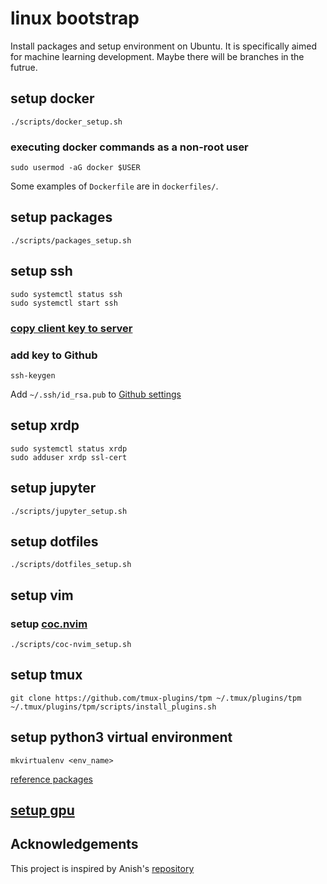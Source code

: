 # linux bootstrap

Install packages and setup environment on Ubuntu.
It is specifically aimed for machine learning development.
Maybe there will be branches in the futrue.

## setup docker

```
./scripts/docker_setup.sh
```

### executing docker commands as a non-root user

```
sudo usermod -aG docker $USER
```

Some examples of `Dockerfile` are in `dockerfiles/`.

## setup packages

```
./scripts/packages_setup.sh
```

## setup ssh

```
sudo systemctl status ssh
sudo systemctl start ssh
```

### [copy client key to server](notes/copy_key_to_server.md)

### add key to Github

```
ssh-keygen
```
Add `~/.ssh/id_rsa.pub` to [Github settings](https://github.com/settings/keys)

## setup xrdp

```
sudo systemctl status xrdp
sudo adduser xrdp ssl-cert
```

## setup jupyter

```
./scripts/jupyter_setup.sh
```

## setup dotfiles

```
./scripts/dotfiles_setup.sh
```

## setup vim

### setup [coc.nvim](https://github.com/neoclide/coc.nvim)

```
./scripts/coc-nvim_setup.sh
```

## setup tmux

```
git clone https://github.com/tmux-plugins/tpm ~/.tmux/plugins/tpm
~/.tmux/plugins/tpm/scripts/install_plugins.sh
```

## setup python3 virtual environment
```
mkvirtualenv <env_name>
```
[reference packages](scripts/requirements/reference.txt)

## [setup gpu](notes/gpu_setup.md)

## Acknowledgements

This project is inspired by Anish's [repository](https://github.com/anishathalye/linux-bootstrap)
